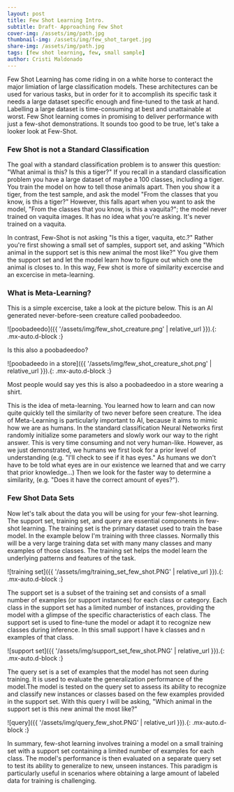```yaml
---
layout: post
title: Few Shot Learning Intro. 
subtitle: Draft- Approaching Few Shot
cover-img: /assets/img/path.jpg
thumbnail-img: /assets/img/few_shot_target.jpg
share-img: /assets/img/path.jpg
tags: [few shot learning, few, small sample]
author: Cristi Maldonado
---
```


Few Shot Learning has come riding in on a white horse to conteract the major limiation of large classification models. These architectures can be used for various tasks, but in order for it to accomplish its specific task it needs a large dataset specific enough and fine-tuned to the task at hand. Labelling a large dataset is time-consuming at best and unattainable at worst. Few Shot learning comes in promising to deliver performance with just a few-shot demonstrations. It sounds too good to be true, let's take a looker look at Few-Shot. 

### Few Shot is not a Standard Classification 
The goal with a standard classification problem is to answer this question: "What animal is this? Is this a tiger?" 
If you recall in a standard classification problem you have a large dataset of maybe a 100 classes, including a tiger. You train the model on how to tell those animals apart. Then you show it a tiger, from the test sample, and ask the model "From the classes that you know, is this a tiger?" However, this falls apart when you want to ask the model, "From the classes that you know, is this a vaquita?"; the model never trained on vaquita images. It has no idea what you're asking. It's never trained on a vaquita.  

In contrast, Few-Shot is not asking "Is this a tiger, vaquita, etc.?" Rather you're first showing a small set of samples, support set, and asking "Which animal in the support set is this new animal the most like?" You give them the support set and let the model learn how to figure out which one the animal is closes to. In this way, Few shot is more of similarity excercise and an excercise in meta-learning. 

### What is Meta-Learning?
This is a simple excercise, take a look at the picture below. This is an AI generated never-before-seen creature called poobadeedoo.

![poobadeedo]({{ '/assets/img/few_shot_creature.png' | relative_url }}).{: .mx-auto.d-block :} 

Is this also a poobadeedoo? 

![poobadeedo in a store]({{ '/assets/img/few_shot_creature_shot.png' | relative_url }}).{: .mx-auto.d-block :} 

Most people would say yes this is also a poobadeedoo in a store wearing a shirt. 

This is the idea of meta-learning. You learned how to learn and can now quite quickly tell the similarity of two never before seen creature. The idea of Meta-Learning is particularly important to AI, because it aims to mimic how we are as humans. In the standard classification Neural Networks first randomly initialize some parameters and slowly work our way to the right answer. This is very time consuming and not very human-like. However, as we just demonstrated, we humans we first look for a prior level of understanding (e.g. "I'll check to see if it has eyes." As humans we don't have to be told what eyes are in our existence we learned that and we carry that prior knowledge...) Then we look for the faster way to determine a similarity, (e.g. "Does it have the correct amount of eyes?"). 

### Few Shot Data Sets 

Now let's talk about the data you will be using for your few-shot learning. The support set, training set, and query are essential components in few-shot learning. The training set is the primary dataset used to train the base model. In the example below I'm training with three classes. Normally this will be a very large training data set with many many classes and many examples of those classes. The training set helps the model learn the underlying patterns and features of the task.

![training set]({{ '/assets/img/training_set_few_shot.PNG' | relative_url }}).{: .mx-auto.d-block :} 

The support set is a subset of the training set and consists of a small number of examples (or support instances) for each class or category.
Each class in the support set has a limited number of instances, providing the model with a glimpse of the specific characteristics of each class.
The support set is used to fine-tune the model or adapt it to recognize new classes during inference. In this small support I have k classes and n examples of that class. 

![support set]({{ '/assets/img/support_set_few_shot.PNG' | relative_url }}).{: .mx-auto.d-block :}

The query set is a set of examples that the model has not seen during training.
It is used to evaluate the generalization performance of the model.The model is tested on the query set to assess its ability to recognize and classify new instances or classes based on the few examples provided in the support set. With this query I will be asking, "Which animal in the support set is this new animal the most like?" 

![query]({{ '/assets/img/query_few_shot.PNG' | relative_url }}).{: .mx-auto.d-block :} 

In summary, few-shot learning involves training a model on a small training set with a support set containing a limited number of examples for each class. The model's performance is then evaluated on a separate query set to test its ability to generalize to new, unseen instances. This paradigm is particularly useful in scenarios where obtaining a large amount of labeled data for training is challenging. 
